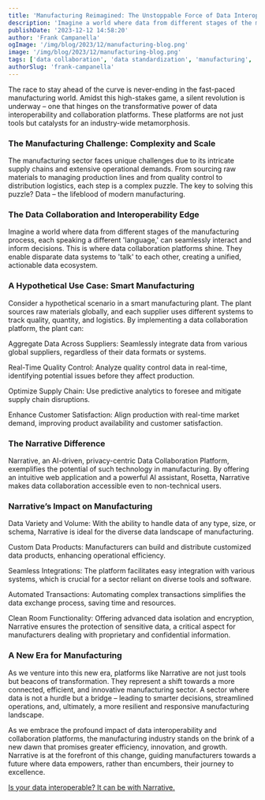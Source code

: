 ```yaml
---
title: 'Manufacturing Reimagined: The Unstoppable Force of Data Interoperability'
description: 'Imagine a world where data from different stages of the manufacturing process can seamlessly interact and inform decisions.'
publishDate: '2023-12-12 14:58:20'
author: 'Frank Campanella'
ogImage: '/img/blog/2023/12/manufacturing-blog.png'
image: '/img/blog/2023/12/manufacturing-blog.png'
tags: ['data collaboration', 'data standardization', 'manufacturing', 'rosetta stone']
authorSlug: 'frank-campanella'
---
```

The race to stay ahead of the curve is never-ending in the fast-paced manufacturing world. Amidst this high-stakes game, a silent revolution is underway – one that hinges on the transformative power of data interoperability and collaboration platforms. These platforms are not just tools but catalysts for an industry-wide metamorphosis.  

### The Manufacturing Challenge: Complexity and Scale  

The manufacturing sector faces unique challenges due to its intricate supply chains and extensive operational demands. From sourcing raw materials to managing production lines and from quality control to distribution logistics, each step is a complex puzzle. The key to solving this puzzle? Data – the lifeblood of modern manufacturing.

### The Data Collaboration and Interoperability Edge  

Imagine a world where data from different stages of the manufacturing process, each speaking a different 'language,' can seamlessly interact and inform decisions. This is where data collaboration platforms shine. They enable disparate data systems to 'talk' to each other, creating a unified, actionable data ecosystem.

### A Hypothetical Use Case: Smart Manufacturing  

Consider a hypothetical scenario in a smart manufacturing plant. The plant sources raw materials globally, and each supplier uses different systems to track quality, quantity, and logistics. By implementing a data collaboration platform, the plant can:  
  
Aggregate Data Across Suppliers: Seamlessly integrate data from various global suppliers, regardless of their data formats or systems.  
  
Real-Time Quality Control: Analyze quality control data in real-time, identifying potential issues before they affect production.  
  
Optimize Supply Chain: Use predictive analytics to foresee and mitigate supply chain disruptions.

Enhance Customer Satisfaction: Align production with real-time market demand, improving product availability and customer satisfaction.

### The Narrative Difference  

Narrative, an AI-driven, privacy-centric Data Collaboration Platform, exemplifies the potential of such technology in manufacturing. By offering an intuitive web application and a powerful AI assistant, Rosetta, Narrative makes data collaboration accessible even to non-technical users.

### Narrative’s Impact on Manufacturing  

Data Variety and Volume: With the ability to handle data of any type, size, or schema, Narrative is ideal for the diverse data landscape of manufacturing.  
  
Custom Data Products: Manufacturers can build and distribute customized data products, enhancing operational efficiency.  
  
Seamless Integrations: The platform facilitates easy integration with various systems, which is crucial for a sector reliant on diverse tools and software.  
  
Automated Transactions: Automating complex transactions simplifies the data exchange process, saving time and resources.  
  
Clean Room Functionality: Offering advanced data isolation and encryption, Narrative ensures the protection of sensitive data, a critical aspect for manufacturers dealing with proprietary and confidential information.

### A New Era for Manufacturing  

As we venture into this new era, platforms like Narrative are not just tools but beacons of transformation. They represent a shift towards a more connected, efficient, and innovative manufacturing sector. A sector where data is not a hurdle but a bridge – leading to smarter decisions, streamlined operations, and, ultimately, a more resilient and responsive manufacturing landscape.  
  
As we embrace the profound impact of data interoperability and collaboration platforms, the manufacturing industry stands on the brink of a new dawn that promises greater efficiency, innovation, and growth. Narrative is at the forefront of this change, guiding manufacturers towards a future where data empowers, rather than encumbers, their journey to excellence.

[Is your data interoperable? It can be with Narrative.](https://www.narrative.io/demo)
